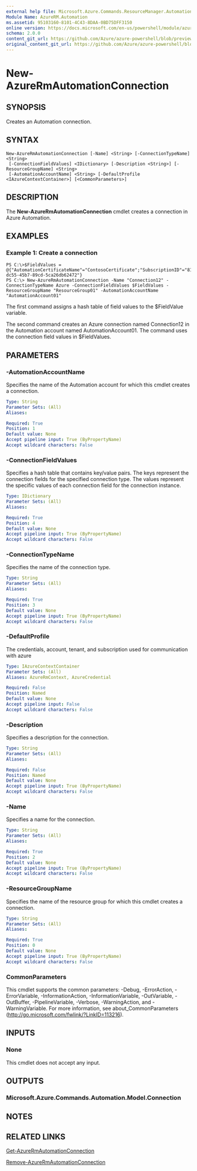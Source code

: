 ```yaml
---
external help file: Microsoft.Azure.Commands.ResourceManager.Automation.dll-Help.xml
Module Name: AzureRM.Automation
ms.assetid: 95103160-8101-4C43-8DAA-0BD75DFF3150
online version: https://docs.microsoft.com/en-us/powershell/module/azurerm.automation/new-azurermautomationconnection
schema: 2.0.0
content_git_url: https://github.com/Azure/azure-powershell/blob/preview/src/ResourceManager/Automation/Commands.Automation/help/New-AzureRMAutomationConnection.md
original_content_git_url: https://github.com/Azure/azure-powershell/blob/preview/src/ResourceManager/Automation/Commands.Automation/help/New-AzureRMAutomationConnection.md
---
```


# New-AzureRmAutomationConnection

## SYNOPSIS
Creates an Automation connection.

## SYNTAX

```
New-AzureRmAutomationConnection [-Name] <String> [-ConnectionTypeName] <String>
 [-ConnectionFieldValues] <IDictionary> [-Description <String>] [-ResourceGroupName] <String>
 [-AutomationAccountName] <String> [-DefaultProfile <IAzureContextContainer>] [<CommonParameters>]
```

## DESCRIPTION
The **New-AzureRmAutomationConnection** cmdlet creates a connection in Azure Automation.

## EXAMPLES

### Example 1: Create a connection
```
PS C:\>$FieldValues = @{"AutomationCertificateName"="ContosoCertificate";"SubscriptionID"="81b59010-dc55-45b7-89cd-5ca26db62472"}
PS C:\> New-AzureRmAutomationConnection -Name "Connection12" -ConnectionTypeName Azure -ConnectionFieldValues $FieldValues -ResourceGroupName "ResourceGroup01" -AutomationAccountName "AutomationAccount01"
```

The first command assigns a hash table of field values to the $FieldValue variable.

The second command creates an Azure connection named Connection12 in the Automation account named AutomationAccount01.
The command uses the connection field values in $FieldValues.

## PARAMETERS

### -AutomationAccountName
Specifies the name of the Automation account for which this cmdlet creates a connection.

```yaml
Type: String
Parameter Sets: (All)
Aliases: 

Required: True
Position: 1
Default value: None
Accept pipeline input: True (ByPropertyName)
Accept wildcard characters: False
```

### -ConnectionFieldValues
Specifies a hash table that contains key/value pairs.
The keys represent the connection fields for the specified connection type.
The values represent the specific values of each connection field for the connection instance.

```yaml
Type: IDictionary
Parameter Sets: (All)
Aliases: 

Required: True
Position: 4
Default value: None
Accept pipeline input: True (ByPropertyName)
Accept wildcard characters: False
```

### -ConnectionTypeName
Specifies the name of the connection type.

```yaml
Type: String
Parameter Sets: (All)
Aliases: 

Required: True
Position: 3
Default value: None
Accept pipeline input: True (ByPropertyName)
Accept wildcard characters: False
```

### -DefaultProfile
The credentials, account, tenant, and subscription used for communication with azure

```yaml
Type: IAzureContextContainer
Parameter Sets: (All)
Aliases: AzureRmContext, AzureCredential

Required: False
Position: Named
Default value: None
Accept pipeline input: False
Accept wildcard characters: False
```

### -Description
Specifies a description for the connection.

```yaml
Type: String
Parameter Sets: (All)
Aliases: 

Required: False
Position: Named
Default value: None
Accept pipeline input: True (ByPropertyName)
Accept wildcard characters: False
```

### -Name
Specifies a name for the connection.

```yaml
Type: String
Parameter Sets: (All)
Aliases: 

Required: True
Position: 2
Default value: None
Accept pipeline input: True (ByPropertyName)
Accept wildcard characters: False
```

### -ResourceGroupName
Specifies the name of the resource group for which this cmdlet creates a connection.

```yaml
Type: String
Parameter Sets: (All)
Aliases: 

Required: True
Position: 0
Default value: None
Accept pipeline input: True (ByPropertyName)
Accept wildcard characters: False
```

### CommonParameters
This cmdlet supports the common parameters: -Debug, -ErrorAction, -ErrorVariable, -InformationAction, -InformationVariable, -OutVariable, -OutBuffer, -PipelineVariable, -Verbose, -WarningAction, and -WarningVariable. For more information, see about_CommonParameters (http://go.microsoft.com/fwlink/?LinkID=113216).

## INPUTS

### None
This cmdlet does not accept any input.

## OUTPUTS

### Microsoft.Azure.Commands.Automation.Model.Connection

## NOTES

## RELATED LINKS

[Get-AzureRmAutomationConnection](./Get-AzureRMAutomationConnection.md)

[Remove-AzureRmAutomationConnection](./Remove-AzureRMAutomationConnection.md)


